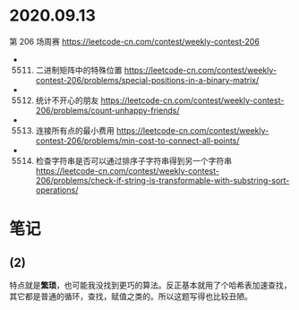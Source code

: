 
# 2020.09.13

第 206 场周赛 https://leetcode-cn.com/contest/weekly-contest-206
- 5511. 二进制矩阵中的特殊位置 https://leetcode-cn.com/contest/weekly-contest-206/problems/special-positions-in-a-binary-matrix/
- 5512. 统计不开心的朋友 https://leetcode-cn.com/contest/weekly-contest-206/problems/count-unhappy-friends/
- 5513. 连接所有点的最小费用 https://leetcode-cn.com/contest/weekly-contest-206/problems/min-cost-to-connect-all-points/
- 5514. 检查字符串是否可以通过排序子字符串得到另一个字符串 https://leetcode-cn.com/contest/weekly-contest-206/problems/check-if-string-is-transformable-with-substring-sort-operations/

# 笔记

## (2)

特点就是**繁琐**，也可能我没找到更巧的算法。反正基本就用了个哈希表加速查找，其它都是普通的循环，查找，赋值之类的。所以这题写得也比较丑陋。
